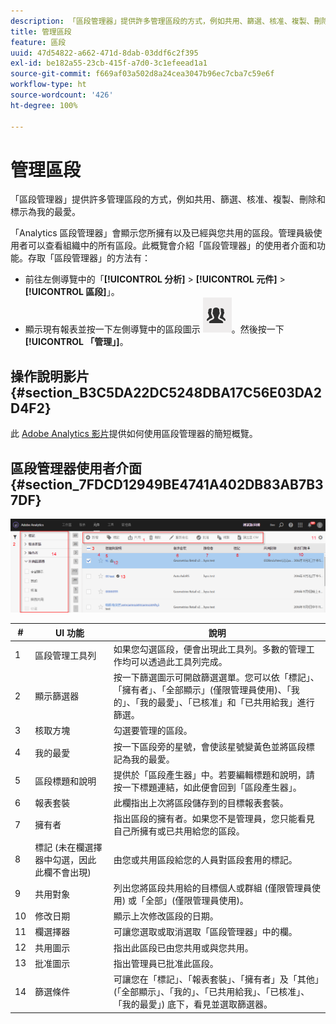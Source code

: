 ```yaml
---
description: 「區段管理器」提供許多管理區段的方式，例如共用、篩選、核准、複製、刪除和標示為我的最愛。
title: 管理區段
feature: 區段
uuid: 47d54822-a662-471d-8dab-03ddf6c2f395
exl-id: be182a55-23cb-415f-a7d0-3c1efeead1a1
source-git-commit: f669af03a502d8a24cea3047b96ec7cba7c59e6f
workflow-type: ht
source-wordcount: '426'
ht-degree: 100%

---
```


# 管理區段

「區段管理器」提供許多管理區段的方式，例如共用、篩選、核准、複製、刪除和標示為我的最愛。

「Analytics 區段管理器」會顯示您所擁有以及已經與您共用的區段。管理員級使用者可以查看組織中的所有區段。此概覽會介紹「區段管理器」的使用者介面和功能。存取「區段管理器」的方法有：

* 前往左側導覽中的「**[!UICONTROL 分析]** > **[!UICONTROL 元件]** > **[!UICONTROL 區段]**」。
* 顯示現有報表並按一下左側導覽中的區段圖示 ![](assets/segment_icon.png)。然後按一下&#x200B;**[!UICONTROL 「管理」]**。

## 操作說明影片 {#section_B3C5DA22DC5248DBA17C56E03DA2D4F2}

此 [Adobe Analytics 影片](https://experienceleague.adobe.com/docs/analytics-learn/tutorials/components/segmentation/segment-management-and-sharing.html?lang=zh-Hant)提供如何使用區段管理器的簡短概覽。

## 區段管理器使用者介面 {#section_7FDCD12949BE4741A402DB83AB7B37DF}

![](assets/segment_manager_ui.png)

| # | UI 功能 | 說明 |
|---|---|---|
| 1 | 區段管理工具列 | 如果您勾選區段，便會出現此工具列。多數的管理工作均可以透過此工具列完成。 |
| 2 | 顯示篩選器 | 按一下篩選圖示可開啟篩選選單。您可以依「標記」、「擁有者」、「全部顯示」(僅限管理員使用)、「我的」、「我的最愛」、「已核准」和「已共用給我」進行篩選。 |
| 3 | 核取方塊 | 勾選要管理的區段。 |
| 4 | 我的最愛 | 按一下區段旁的星號，會使該星號變黃色並將區段標記為我的最愛。 |
| 5 | 區段標題和說明 | 提供於「區段產生器」中。若要編輯標題和說明，請按一下標題連結，如此便會回到「區段產生器」。 |
| 6 | 報表套裝 | 此欄指出上次將區段儲存到的目標報表套裝。 |
| 7 | 擁有者 | 指出區段的擁有者。如果您不是管理員，您只能看見自己所擁有或已共用給您的區段。 |
| 8 | 標記 (未在欄選擇器中勾選，因此此欄不會出現) | 由您或共用區段給您的人員對區段套用的標記。 |
| 9 | 共用對象 | 列出您將區段共用給的目標個人或群組 (僅限管理員使用) 或「全部」(僅限管理員使用)。 |
| 10 | 修改日期 | 顯示上次修改區段的日期。 |
| 11 | 欄選擇器 | 可讓您選取或取消選取「區段管理器」中的欄。 |
| 12 | 共用圖示    | 指出此區段已由您共用或與您共用。 |
| 13 | 批准圖示    | 指出管理員已批准此區段。 |
| 14 | 篩選條件 | 可讓您在「標記」、「報表套裝」、「擁有者」及「其他」(「全部顯示」、「我的」、「已共用給我」、「已核准」、「我的最愛」) 底下，看見並選取篩選器。 |

